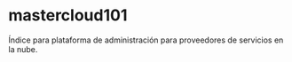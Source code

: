 # mastercloud101
Índice para plataforma de administración para proveedores de servicios en la nube.
